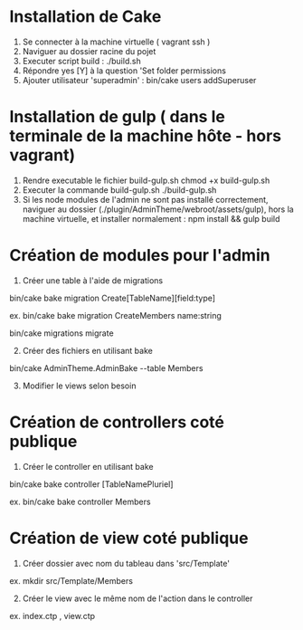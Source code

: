 # Installation de Cake

1. Se connecter à la machine virtuelle ( vagrant ssh )
2. Naviguer au dossier racine du pojet
3. Executer script build : ./build.sh
4. Répondre yes [Y] à la question 'Set folder permissions
5. Ajouter utilisateur 'superadmin' : bin/cake users addSuperuser

# Installation de gulp ( dans le terminale de la machine hôte - hors vagrant)

1. Rendre executable le fichier build-gulp.sh
   chmod +x build-gulp.sh
2. Executer la commande build-gulp.sh
   ./build-gulp.sh
3. Si les node modules de l'admin ne sont pas installé correctement, naviguer au dossier (./plugin/AdminTheme/webroot/assets/gulp), hors la machine virtuelle, et installer normalement : npm install && gulp build

# Création de modules pour l'admin

1. Créer une table à l'aide de migrations

bin/cake bake migration Create[TableName][field:type]

ex. bin/cake bake migration CreateMembers name:string

bin/cake migrations migrate

2. Créer des fichiers en utilisant bake

bin/cake AdminTheme.AdminBake --table Members

3. Modifier le views selon besoin

# Création de controllers coté publique

1. Créer le controller en utilisant bake

bin/cake bake controller [TableNamePluriel]

ex. bin/cake bake controller Members

# Création de view coté publique

1. Créer dossier avec nom du tableau dans 'src/Template'

ex. mkdir src/Template/Members

2. Créer le view avec le même nom de l'action dans le controller

ex. index.ctp , view.ctp
